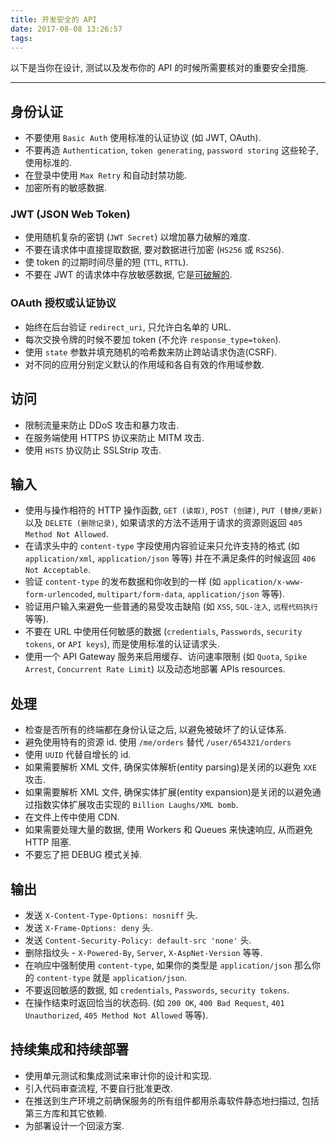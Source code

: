 ```yaml
---
title: 开发安全的 API
date: 2017-08-08 13:26:57
tags:
---
```


以下是当你在设计, 测试以及发布你的 API 的时候所需要核对的重要安全措施.

------------------------------------------------------------------------------
## 身份认证
- 不要使用 `Basic Auth` 使用标准的认证协议 (如 JWT, OAuth).
- 不要再造 `Authentication`, `token generating`, `password storing` 这些轮子, 使用标准的.
- 在登录中使用 `Max Retry` 和自动封禁功能.
- 加密所有的敏感数据.

### JWT (JSON Web Token)
- 使用随机复杂的密钥 (`JWT Secret`) 以增加暴力破解的难度.
- 不要在请求体中直接提取数据, 要对数据进行加密 (`HS256` 或 `RS256`).
- 使 token 的过期时间尽量的短 (`TTL`, `RTTL`).
- 不要在 JWT 的请求体中存放敏感数据, 它是[可破解的](https://jwt.io/#debugger-io).

### OAuth 授权或认证协议
- 始终在后台验证 `redirect_uri`, 只允许白名单的 URL.
- 每次交换令牌的时候不要加 token (不允许 `response_type=token`).
- 使用 `state` 参数并填充随机的哈希数来防止跨站请求伪造(CSRF).
- 对不同的应用分别定义默认的作用域和各自有效的作用域参数.

## 访问
- 限制流量来防止 DDoS 攻击和暴力攻击.
- 在服务端使用 HTTPS 协议来防止 MITM 攻击.
- 使用 `HSTS` 协议防止 SSLStrip 攻击.

## 输入
- 使用与操作相符的 HTTP 操作函数, `GET (读取)`, `POST (创建)`, `PUT (替换/更新)` 以及 `DELETE (删除记录)`, 如果请求的方法不适用于请求的资源则返回 `405 Method Not Allowed`.
- 在请求头中的 `content-type` 字段使用内容验证来只允许支持的格式 (如 `application/xml`, `application/json` 等等) 并在不满足条件的时候返回 `406 Not Acceptable`.
- 验证 `content-type` 的发布数据和你收到的一样 (如 `application/x-www-form-urlencoded`, `multipart/form-data`, `application/json` 等等).
- 验证用户输入来避免一些普通的易受攻击缺陷 (如 `XSS`, `SQL-注入`, `远程代码执行` 等等).
- 不要在 URL 中使用任何敏感的数据 (`credentials`, `Passwords`, `security tokens`, or `API keys`), 而是使用标准的认证请求头.
- 使用一个 API Gateway 服务来启用缓存、访问速率限制 (如 `Quota`, `Spike Arrest`, `Concurrent Rate Limit`) 以及动态地部署 APIs resources.

## 处理
- 检查是否所有的终端都在身份认证之后, 以避免被破坏了的认证体系.
- 避免使用特有的资源 id. 使用 `/me/orders` 替代 `/user/654321/orders`
- 使用 `UUID` 代替自增长的 id.
- 如果需要解析 XML 文件, 确保实体解析(entity parsing)是关闭的以避免 `XXE` 攻击.
- 如果需要解析 XML 文件, 确保实体扩展(entity expansion)是关闭的以避免通过指数实体扩展攻击实现的 `Billion Laughs/XML bomb`.
- 在文件上传中使用 CDN.
- 如果需要处理大量的数据, 使用 Workers 和 Queues 来快速响应, 从而避免 HTTP 阻塞.
- 不要忘了把 DEBUG 模式关掉.

## 输出
- 发送 `X-Content-Type-Options: nosniff` 头.
- 发送 `X-Frame-Options: deny` 头.
- 发送 `Content-Security-Policy: default-src 'none'` 头.
- 删除指纹头 - `X-Powered-By`, `Server`, `X-AspNet-Version` 等等.
- 在响应中强制使用 `content-type`, 如果你的类型是 `application/json` 那么你的 `content-type` 就是 `application/json`.
- 不要返回敏感的数据, 如 `credentials`, `Passwords`, `security tokens`.
- 在操作结束时返回恰当的状态码. (如 `200 OK`, `400 Bad Request`, `401 Unauthorized`, `405 Method Not Allowed` 等等).

## 持续集成和持续部署
- 使用单元测试和集成测试来审计你的设计和实现.
- 引入代码审查流程, 不要自行批准更改.
- 在推送到生产环境之前确保服务的所有组件都用杀毒软件静态地扫描过, 包括第三方库和其它依赖.
- 为部署设计一个回滚方案.
